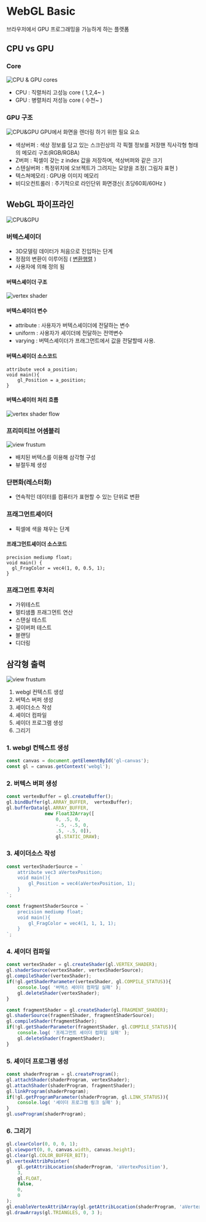 # WebGL Basic
브라우저에서 GPU 프로그래밍을 가능하게 하는 플랫폼

## CPU vs GPU

### Core
![CPU & GPU cores](https://kr.nvidia.com/content/tesla/images/cpu-and-gpu.jpg)
- CPU : 직렬처리 고성능 core ( 1,2,4~ )
- GPU : 병렬처리 저성능 core ( 수천~ )

### GPU 구조
![CPU&GPU](./img/webgl_cpu_gpu.png)
GPU에서 화면을 렌더링 하기 위한 필요 요소
- 색상버퍼 : 색상 정보를 담고 있는 스크린상의 각 픽젤 정보를 저장핸 직사각형 형태의 메모리 구조(RGB/RGBA)
- Z버퍼 : 픽셀이 갖는 z index 값을 저장하며, 색상버퍼와 같은 크기
- 스텐실버퍼 : 특정위치에 오브젝트가 그려지는 모양을 조정( 그림자 표현 )
- 텍스쳐메모리 : GPU용 이미지 메모리
- 비디오컨트롤러 : 주기적으로 라인단위 화면갱신( 초당60회/60Hz )

## WebGL 파이프라인
![CPU&GPU](./img/webgl_gpu_pipeline.png)

### 버텍스셰이더
- 3D모델링 데이터가 처음으로 진입하는 단계
- 정점의 변환이 이루어짐 ( [변환행렬](https://www.google.co.kr/imgres?imgurl=https://upload.wikimedia.org/wikipedia/commons/thumb/2/23/2D_affine_transformation_matrix-ko-001.svg/1200px-2D_affine_transformation_matrix-ko-001.svg.png&imgrefurl=https://ko.wikipedia.org/wiki/%25EB%25B3%2580%25ED%2599%2598%25ED%2596%2589%25EB%25A0%25AC&h=1600&w=1200&tbnid=aUFBWArxnKq_QM:&q=%ED%96%89%EB%A0%AC%EB%B3%80%ED%99%98&tbnh=160&tbnw=119&usg=AI4_-kSomHnfAkwEpSE10HFm5CG1pAHXdQ&vet=12ahUKEwi29Yv8qcXeAhXExLwKHTKxBhoQ_B0wF3oECAUQEA..i&docid=s3MLlgHSQw77OM&itg=1&sa=X&ved=2ahUKEwi29Yv8qcXeAhXExLwKHTKxBhoQ_B0wF3oECAUQEA) )
- 사용자에 의해 정의 됨

#### 버텍스셰이더 구조
![vertex shader](./img/webgl_vertex_shader.png)

#### 버텍스셰이더 변수
- attribute : 사용자가 버텍스셰이더에 전달하는 변수
- uniform : 사용자가 셰이더에 전달하는 전역변수
- varying : 버텍스셰이더가 프래그먼트에서 값을 전달할때 사용.

#### 버텍스셰이더 소스코드
```
attribute vec4 a_position;
void main(){
    gl_Position = a_position;
}
```

#### 버텍스셰이터 처리 흐름
![vertex shader flow](https://webgl2fundamentals.org/webgl/lessons/resources/vertex-shader-anim.gif)

### 프리미티브 어셈블리
![view frustum](./img/webgl_view_frustum.png)
- 배치된 버텍스를 이용해 삼각형 구성
- 뷰절두체 생성

### 단편화(레스터화)
- 연속적인 데이터를 컴퓨터가 표현할 수 있는 단위로 변환

### 프래그먼트셰이더
- 픽셀에 색을 채우는 단계

#### 프래그먼트셰이더 소스코드
```
precision mediump float;
void main() {
  gl_FragColor = vec4(1, 0, 0.5, 1);
}
```
### 프래그먼트 후처리
- 가위테스트
- 멀티샘플 프래그먼트 연산
- 스탠실 테스트
- 깊이버퍼 테스트
- 블랜딩
- 디더링

## 삼각형 출력
![view frustum](./img/webgl_triangle.png)

1. webgl 컨텍스트 생성
2. 버텍스 버퍼 생성
3. 셰이더소스 작성
4. 셰이더 컴파일
5. 셰이더 프로그램 생성
6. 그리기
### 1. webgl 컨텍스트 생성
``` javascript
const canvas = document.getElementById('gl-canvas');
const gl = canvas.getContext('webgl');
```
### 2. 버텍스 버퍼 생성
``` javascript
const vertexBuffer = gl.createBuffer();
gl.bindBuffer(gl.ARRAY_BUFFER,  vertexBuffer);
gl.bufferData(gl.ARRAY_BUFFER, 
              new Float32Array([
                  0, .5, 0,
                  -.5, -.5, 0,
                  .5, -.5, 0]), 
                  gl.STATIC_DRAW);
```
### 3. 셰이더소스 작성
``` javascript
const vertexShaderSource = `
    attribute vec3 aVertexPosition;
    void main(){
        gl_Position = vec4(aVertexPosition, 1);
    }
`;

const fragmentShaderSource = `
    precision mediump float;
    void main(){
        gl_FragColor = vec4(1, 1, 1, 1);
    }
`;
```
### 4. 셰이더 컴파일
``` javascript
const vertexShader = gl.createShader(gl.VERTEX_SHADER);
gl.shaderSource(vertexShader, vertexShaderSource);
gl.compileShader(vertexShader);
if(!gl.getShaderParameter(vertexShader, gl.COMPILE_STATUS)){
    console.log( '버텍스 셰이더 컴파일 실패' );
    gl.deleteShader(vertexShader);
}

const fragmentShader = gl.createShader(gl.FRAGMENT_SHADER);
gl.shaderSource(fragmentShader, fragmentShaderSource);
gl.compileShader(fragmentShader);
if(!gl.getShaderParameter(fragmentShader, gl.COMPILE_STATUS)){
    console.log( '프레그먼트 셰이더 컴파일 실패' );
    gl.deleteShader(fragmentShader);
}
```
### 5. 셰이더 프로그램 생성
``` javascript
const shaderProgram = gl.createProgram();
gl.attachShader(shaderProgram, vertexShader);
gl.attachShader(shaderProgram, fragmentShader);
gl.linkProgram(shaderProgram);
if(!gl.getProgramParameter(shaderProgram, gl.LINK_STATUS)){
    console.log( '셰이더 프로그렘 링크 실패' );
}
gl.useProgram(shaderProgram);
```
### 6. 그리기
``` javascript
gl.clearColor(0, 0, 0, 1);
gl.viewport(0, 0, canvas.width, canvas.height);
gl.clear(gl.COLOR_BUFFER_BIT);
gl.vertexAttribPointer(
    gl.getAttribLocation(shaderProgram, 'aVertexPosition'), 
    3, 
    gl.FLOAT, 
    false, 
    0, 
    0 
);
gl.enableVertexAttribArray(gl.getAttribLocation(shaderProgram, 'aVertexPosition'));
gl.drawArrays(gl.TRIANGLES, 0, 3 );
```

